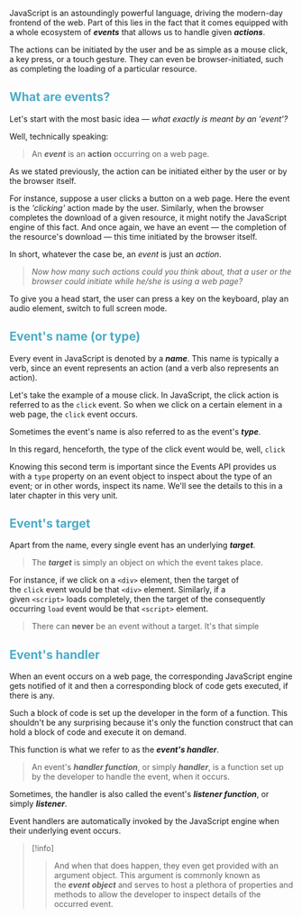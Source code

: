 

JavaScript is an astoundingly powerful language, driving the modern-day frontend of the web. Part of this lies in the fact that it comes equipped with a whole ecosystem of **_events_** that allows us to handle given **_actions_**.

The actions can be initiated by the user and be as simple as a mouse click, a key press, or a touch gesture. They can even be browser-initiated, such as completing the loading of a particular resource.

## <font color="#4bacc6">What are events?</font>

Let's start with the most basic idea — _what exactly is meant by an 'event'?_

Well, technically speaking:

>An **_event_** is an **action** occurring on a web page.

As we stated previously, the action can be initiated either by the user or by the browser itself.

For instance, suppose a user clicks a button on a web page. Here the event is the _'clicking'_ action made by the user. Similarly, when the browser completes the download of a given resource, it might notify the JavaScript engine of this fact. And once again, we have an event — the completion of the resource's download — this time initiated by the browser itself.

In short, whatever the case be, an _event_ is just an _action_.

> _Now how many such actions could you think about, that a user or the browser could initiate while he/she is using a web page?_

To give you a head start, the user can press a key on the keyboard, play an audio element, switch to full screen mode.

## <font color="#4bacc6">Event's name (or type)</font>

Every event in JavaScript is denoted by a **_name_**. This name is typically a verb, since an event represents an action (and a verb also represents an action).

Let's take the example of a mouse click. In JavaScript, the click action is referred to as the `click` event. So when we click on a certain element in a web page, the `click` event occurs. 

Sometimes the event's name is also referred to as the event's **_type_**.

In this regard, henceforth, the type of the click event would be, well, `click`

Knowing this second term is important since the Events API provides us with a `type` property on an event object to inspect about the type of an event; or in other words, inspect its name. We'll see the details to this in a later chapter in this very unit.

## <font color="#4bacc6">Event's target</font>

Apart from the name, every single event has an underlying **_target_**.

> The **_target_** is simply an object on which the event takes place.

For instance, if we click on a `<div>` element, then the target of the `click` event would be that `<div>` element. Similarly, if a given `<script>` loads completely, then the target of the consequently occurring `load` event would be that `<script>` element.

> There can **never** be an event without a target. It's that simple


## <font color="#4bacc6">Event's handler</font>

When an event occurs on a web page, the corresponding JavaScript engine gets notified of it and then a corresponding block of code gets executed, if there is any.

Such a block of code is set up the developer in the form of a function. This shouldn't be any surprising because it's only the function construct that can hold a block of code and execute it on demand.

This function is what we refer to as the **_event's handler_**.

> An event's **_handler function_**, or simply **_handler_**, is a function set up by the developer to handle the event, when it occurs.

Sometimes, the handler is also called the event's **_listener function_**, or simply **_listener_**.

Event handlers are automatically invoked by the JavaScript engine when their underlying event occurs.

> [!info]
> > And when that does happen, they even get provided with an argument object. This argument is commonly known as the **_event object_** and serves to host a plethora of properties and methods to allow the developer to inspect details of the occurred event.




